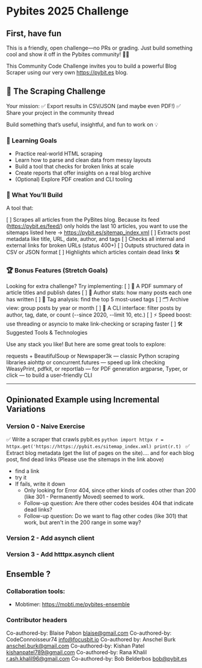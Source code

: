 # Pybites 2025 Challenge

## First, have fun

This is a friendly, open challenge—no PRs or grading. Just build something cool and show it off in the Pybites community! 🧠✨

This Community Code Challenge invites you to build a powerful Blog Scraper using our very own https://pybit.es blog.

## 🧪 The Scraping Challenge

Your mission:
✅ Export results in CSV/JSON (and maybe even PDF!)
✅ Share your project in the community thread

Build something that’s useful, insightful, and fun to work on 💡

### 🧠 Learning Goals

- Practice real-world HTML scraping
- Learn how to parse and clean data from messy layouts
- Build a tool that checks for broken links at scale
- Create reports that offer insights on a real blog archive
- (Optional) Explore PDF creation and CLI tooling

### 🧩 What You’ll Build

A tool that:

[ ] Scrapes all articles from the PyBites blog. Because its feed (https://pybit.es/feed/) only holds the last 10 articles, you want to use the sitemaps listed here -> https://pybit.es/sitemap_index.xml
[ ] Extracts post metadata like title, URL, date, author, and tags
[ ] Checks all internal and external links for broken URLs (status 400+)
[ ] Outputs structured data in CSV or JSON format
[ ] Highlights which articles contain dead links 🛠️

### 🏆 Bonus Features (Stretch Goals)

Looking for extra challenge? Try implementing:
[ ] 📄 A PDF summary of article titles and publish dates
[ ] 👥 Author stats: how many posts each one has written
[ ] 🔖 Tag analysis: find the top 5 most-used tags
[ ] 🗂️ Archive view: group posts by year or month
[ ] 🧪 A CLI interface: filter posts by author, tag, date, or count (--since 2020, --limit 10, etc.)
[ ] ⚡ Speed boost: use threading or asyncio to make link-checking or scraping faster
[ ] 🛠 Suggested Tools & Technologies

Use any stack you like! But here are some great tools to explore:

requests + BeautifulSoup or Newspaper3k — classic Python scraping libraries
aiohttp or concurrent.futures — speed up link checking
WeasyPrint, pdfkit, or reportlab — for PDF generation
argparse, Typer, or click — to build a user-friendly CLI

--- 

## Opinionated Example using Incremental Variations

### Version 0 - Naive Exercise

✅ Write a scraper that crawls pybit.es
    ```python
    import httpx
    r = httpx.get('https://https://pybit.es/sitemap_index.xml)
    print(r.t)
    ```
✅ Extract blog metadata (get the list of pages on the site)....
and for each blog post, find dead links (Please use the sitemaps in the link above)

- find a link
- try it
- If fails, write it down
    - Only looking for Error 404, since other kinds of codes other than 200 (like 301 - Permanently Moved) seemed to work.
    - Follow-up question: Are there other codes besides 404 that indicate dead links?
    - Follow-up question: Do we want to flag other codes (like 301) that work, but aren't in the 200 range in some way?


### Version 2 - Add asynch client

### Version 3 - Add htttpx.asynch client

## Ensemble ?

### Collaboration tools:

- Mobtimer: https://mobti.me/pybites-ensemble

### Contributor headers


Co-authored-by: Blaise Pabon <blaise@gmail.com>
Co-authored-by: CodeConnoisseur74 <info@focusbit.io>
Co-authored by: Anschel Burk <anschel.burk@gmail.com>
Co-authored-by: Kishan Patel <kishanpatel789@gmail.com>
Co-authored-by: Rana Khalil <r.ash.khalil96@gmail.com>
Co-authored-by: Bob Belderbos <bob@pybit.es>